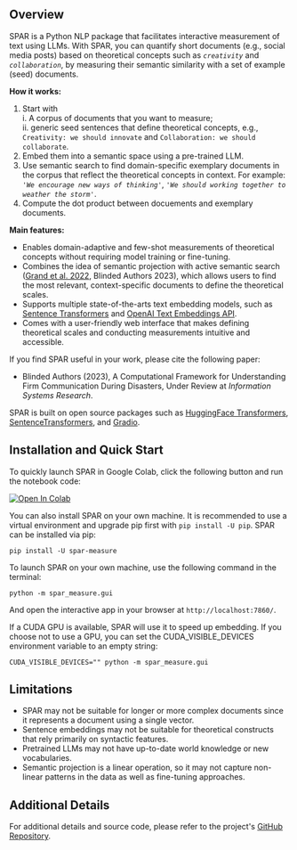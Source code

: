 
## Overview
SPAR is a Python NLP package that facilitates interactive measurement of text using LLMs. With SPAR, you can quantify short documents (e.g., social media posts) based on theoretical concepts such as *`creativity`* and *`collaboration`*, by measuring their semantic similarity with a set of example (seed) documents. 

**How it works:**
1. Start with   
   i. A corpus of documents that you want to measure;  
   ii. generic seed sentences that define theoretical concepts, e.g., `Creativity: we should innovate` and `Collaboration: we should collaborate`.   
2. Embed them into a semantic space using a pre-trained LLM.
3. Use semantic search to find domain-specific exemplary documents in the corpus that reflect the theoretical concepts in context. For example:  _`'We encourage new ways of thinking'`_, _`'We should working together to weather the storm'`_.
4. Compute the dot product between docuements and exemplary documents. 

**Main features:**

* Enables domain-adaptive and few-shot measurements of theoretical concepts without requiring model training or fine-tuning. 
* Combines the idea of semantic projection with active semantic search ([Grand et al. 2022](https://www.nature.com/articles/s41562-022-01316-8), Blinded Authors 2023), which allows users to find the most relevant, context-specific documents to define the theoretical scales. 
* Supports multiple state-of-the-arts text embedding models, such as [Sentence Transformers](https://www.sbert.net/docs/pretrained_models.html) and [OpenAI Text Embeddings API](https://platform.openai.com/docs/guides/embeddings). 
* Comes with a user-friendly web interface that makes defining theoretical scales and conducting measurements intuitive and accessible. 

If you find SPAR useful in your work, please cite the following paper:

* Blinded Authors (2023), A Computational Framework for Understanding Firm Communication During Disasters, Under Review at *Information Systems Research*.

SPAR is built on open source packages such as [HuggingFace Transformers](https://huggingface.co/transformers/), [SentenceTransformers](https://github.com/UKPLab/sentence-transformers/), and [Gradio](https://gradio.app/). 


## Installation and Quick Start
To quickly launch SPAR in Google Colab, click the following button and run the notebook code:

[![Open In Colab](https://colab.research.google.com/assets/colab-badge.svg)](https://colab.research.google.com/github/maifeng/SPAR_measure/blob/master/resources/example_colab.ipynb)

You can also install SPAR on your own machine. It is recommended to use a virtual environment and upgrade pip first with `pip install -U pip`. SPAR can be installed via pip: 

    pip install -U spar-measure

To launch SPAR on your own machine, use the following command in the terminal:

    python -m spar_measure.gui

And open the interactive app in your browser at `http://localhost:7860/`.

If a CUDA GPU is available, SPAR will use it to speed up embedding. If you choose not to use a GPU, you can set the CUDA_VISIBLE_DEVICES environment variable to an empty string:

    CUDA_VISIBLE_DEVICES="" python -m spar_measure.gui


## Limitations
* SPAR may not be suitable for longer or more complex documents since it represents a document using a single vector.
* Sentence embeddings may not be suitable for theoretical constructs that rely primarily on syntactic features.
* Pretrained LLMs may not have up-to-date world knowledge or new vocabularies.
* Semantic projection is a linear operation, so it may not capture non-linear patterns in the data as well as fine-tuning approaches.


## Additional Details
For additional details and source code, please refer to the project's [GitHub Repository](https://anonymous.4open.science/r/SPAR_measure-BF04/README.MD).